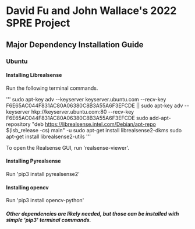 # David Fu and John Wallace's 2022 SPRE Project

## Major Dependency Installation Guide

### Ubuntu

#### Installing Librealsense

Run the following terminal commands.

'''
sudo apt-key adv --keyserver keyserver.ubuntu.com --recv-key F6E65AC044F831AC80A06380C8B3A55A6F3EFCDE || sudo apt-key adv --keyserver hkp://keyserver.ubuntu.com:80 --recv-key F6E65AC044F831AC80A06380C8B3A55A6F3EFCDE
sudo add-apt-repository "deb https://librealsense.intel.com/Debian/apt-repo $(lsb_release -cs) main" -u
sudo apt-get install librealsense2-dkms
sudo apt-get install librealsense2-utils
'''

To open the Realsense GUI, run 'realsense-viewer'.

#### Installing Pyrealsense

Run 'pip3 install pyrealsense2'

#### Installing opencv

Run 'pip3 install opencv-python'

##### Other dependencies are likely needed, but those can be installed with simple 'pip3' terminal commands.
